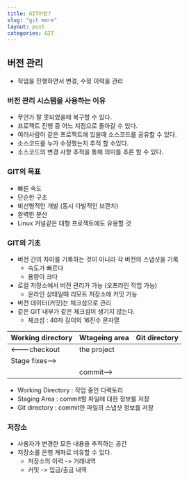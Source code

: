```yaml
---
title: GIT이란?
slug: "git more"
layout: post
categories: GIT
---
```


## 버전 관리

- 작업을 진행하면서 변경, 수정 이력을 관리

### 버전 관리 시스템을 사용하는 이유

- 무언가 잘 못되었을때 복구할 수 있다.
- 프로젝트 진행 중 어느 지점으로 돌아갈 수 있다.
- 여러사람이 같은 프로젝트에 있을때 소스코드를 공유할 수 있다.
- 소스코드를 누가 수정했는지 추적 할 수있다.
- 소스코드의 변경 사항 추적을 통해 의미를 추론 할 수 있다.

### GIT의 목표

- 빠른 속도
- 단순한 구조
- 비선형적인 개발 (동시 다발적인 브랜치)
- 완벽한 분산
- Linux 커널같은 대형 프로젝트에도 유용할 것

### GIT의 기초

- 버전 간의 차이를 기록하는 것이 아니라 각 버전의 스냅샷을 기록
	- 속도가 빠르다
	- 용량이 크다
- 로컬 저장소에서 버전 관리가 가능 (오프라인 작업 가능)
	- 온라인 상태일때 리모트 저장소에 커밋 가능
- 버전 데이터(커밋)는 체크섬으로 관리
- 같은 GIT 내부가 같은 체크섬이 생기지 않는다.
	- 체크섬 : 40자 길이의 16진수 문자열

|Working directory|Wtageing area|Git directory|
|---|---|---|
|   <---checkout |the project |
|Stage fixes-->||
||commit-->|

- Working Directory : 작업 중인 디렉토리
- Staging Area : commit할 파일에 대한 정보를 저장
- Git directory : commit한 파일의 스냅샷 정보를 저장

### 저장소

- 사용자가 변경한 모든 내용을 추적하는 공간
- 저장소를 은행 계좌로 비유할 수 있다.
	- 저장소의 이력 -> 거래내역
	- 커밋 -> 입금/출금 내역

